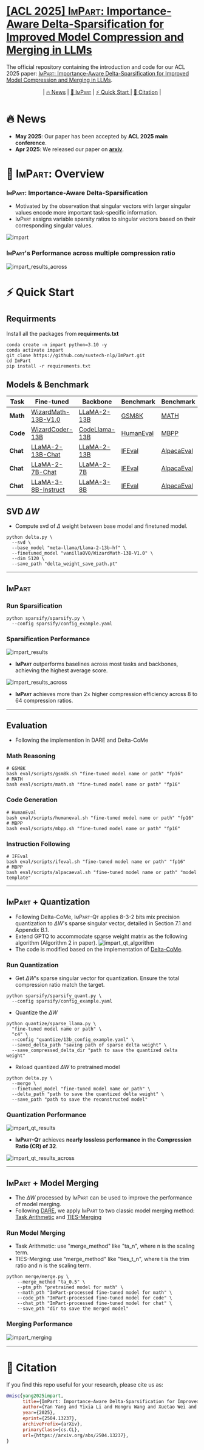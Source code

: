 # [[ACL 2025] <span style="font-variant: small-caps;">ImPart</span>: Importance-Aware Delta-Sparsification for Improved Model Compression and Merging in LLMs](https://arxiv.org/abs/2504.13237)

The official repository containing the introduction and code for our ACL 2025 paper: [<span style="font-variant: small-caps;">ImPart</span>: Importance-Aware Delta-Sparsification for Improved Model Compression and Merging in LLMs](https://arxiv.org/abs/2504.13237).

<p align="center">|
  <a href="#-news"> 🔥 News</a> |
  <a href="#-seqar">🔖 <span style="font-variant: small-caps;">ImPart</span></a> |
  <a href="#️-quick-start"> ⚡️ Quick Start </a> |
  <a href="#-citation">📓 Citation</a> |
</p>

# 🔥 News
- **May 2025**: Our paper has been accepted by **ACL 2025 main conference**.
- **Apr 2025**: We released our paper on [**arxiv**](https://arxiv.org/abs/2504.13237).

# 🔖 <span style="font-variant: small-caps;">ImPart</span>: Overview
### <span style="font-variant: small-caps;">ImPart</span>: **Imp**ortance-**A**ware Delta-Spa**r**sifica**t**ion
- Motivated by the observation that singular vectors with larger singular values encode more important task-specific information.
- <span style="font-variant: small-caps;">ImPart</span> assigns variable sparsity ratios to singular vectors based on their corresponding singular values.

<span id="ImPart"></span>
![impart](./assets/imgs/impart_overview.png)

### <span style="font-variant: small-caps;">ImPart</span>'s Performance across multiple compression ratio

<span id="ImPart"></span>
![impart_results_across](./assets/imgs/impart_results_across.png)


# ⚡️ Quick Start
## Requirments
Install all the packages from **requirments.txt**
```shell
conda create -n impart python=3.10 -y
conda activate impart
git clone https://github.com/sustech-nlp/ImPart.git
cd ImPart
pip install -r requirements.txt
```

## Models & Benchmark
| **Task** | **Fine-tuned**                                                                   | B**ackbone**                                                        | **Benchmark**                                           | **Benchmark**                                          |
|------|------------------------------------------------------------------------------|-----------------------------------------------------------------|---------------------------------------------------------|--------------------------------------------------------|
| **Math** | [WizardMath-13B-V1.0](https://huggingface.co/vanillaOVO/WizardMath-13B-V1.0) | [LLaMA-2-13B](https://huggingface.co/meta-llama/Llama-2-13b-hf) | [GSM8K](https://huggingface.co/datasets/openai/gsm8k)   | [MATH](https://github.com/hendrycks/math/)             |
| **Code** | [WizardCoder-13B]()                                                          | [CodeLlama-13B](codellama/CodeLlama-13b-hf)                     | [HumanEval](https://github.com/openai/human-eval)                                           | [MBPP](https://github.com/google-research/google-research/blob/master/mbpp)                                               | 
| **Chat** | [LLaMA-2-13B-Chat]()                                                         | [LLaMA-2-13B](https://huggingface.co/meta-llama/Llama-2-13b-hf) | [IFEval](https://huggingface.co/datasets/google/IFEval) | [AlpacaEval](https://github.com/tatsu-lab/alpaca_eval) |
| **Chat** | [LLaMA-2-7B-Chat]()                                                          | [LLaMA-2-7B](https://huggingface.co/meta-llama/Llama-2-13b-hf)  | [IFEval](https://huggingface.co/datasets/google/IFEval) | [AlpacaEval](https://github.com/tatsu-lab/alpaca_eval) |
| **Chat** | [LLaMA-3-8B-Instruct]()                                                      | [LLaMA-3-8B](https://huggingface.co/meta-llama/Llama-2-13b-hf)  | [IFEval](https://huggingface.co/datasets/google/IFEval) | [AlpacaEval](https://github.com/tatsu-lab/alpaca_eval) |


## SVD $\Delta W$
- Compute svd of $\Delta$ weight between base model and finetuned model.
```shell
python delta.py \
  --svd \
  --base_model "meta-llama/Llama-2-13b-hf" \
  --finetuned_model "vanillaOVO/WizardMath-13B-V1.0" \
  --dim 5120 \
  --save_path "delta_weight_save_path.pt"
```
---

## <span style="font-variant: small-caps;">ImPart</span>
### Run Sparsification
```shell
python sparsify/sparsify.py \
  --config sparsify/config_example.yaml
```

### Sparsification Performance
![impart_results](./assets/imgs/impart_results.png)
- <span style="font-variant: small-caps;">**ImPart**</span> outperforms baselines across most tasks and backbones, achieving the highest average score.

![impart_results_across](./assets/imgs/impart_results_across_1.png)
- <span style="font-variant: small-caps;">**ImPart**</span> achieves more than $2 \times$ higher compression efficiency across 8 to 64 compression ratios.
---


## Evaluation
- Following the implemention in DARE and Delta-CoMe
### Math Reasoning
```shell
# GSM8K
bash eval/scripts/gsm8k.sh "fine-tuned model name or path" "fp16"
# MATH
bash eval/scripts/math.sh "fine-tuned model name or path" "fp16"
```

### Code Generation
```shell
# HumanEval
bash eval/scripts/humaneval.sh "fine-tuned model name or path" "fp16"
# MBPP
bash eval/scripts/mbpp.sh "fine-tuned model name or path" "fp16"
```

### Instruction Following
```shell
# IFEval
bash eval/scripts/ifeval.sh "fine-tuned model name or path" "fp16"
# MBPP
bash eval/scripts/alpacaeval.sh "fine-tuned model name or path" "model template"
```

---

## <span style="font-variant: small-caps;">ImPart</span> + Quantization
- Following Delta-CoMe, <span style="font-variant: small-caps;">ImPart-Qt</span> applies 8-3-2 bits mix precision quantization to $\Delta W$'s sparse singular vector, detailed in Section 7.1 and Appendix B.1.
- Extend GPTQ to accommodate sparse weight matrix as the following algorithm (Algorithm 2 in paper).
![impart_qt_algorithm](./assets/imgs/impart_qt_algorithm.png)
- The code is modified based on the implementation of [Delta-CoMe](https://github.com/thunlp/Delta-CoMe).


### Run Quantization
- Get $\Delta W$'s sparse singular vector for quantization. Ensure the total compression ratio match the target.
```shell
python sparsify/sparsify_quant.py \
  --config sparsify/config_example.yaml
```
- Quantize the $\Delta W$
```shell
python quantize/sparse_llama.py \
  "fine-tuned model name or path" \
  "c4" \
  --config "quantize/13b_config_example.yaml" \
  --saved_delta_path "saving path of sparse delta weight" \
  --save_compressed_delta_dir "path to save the quantized delta weight"
```
- Reload quantized $\Delta W$ to pretrained model
```shell
python delta.py \
  --merge \
  --finetuned_model "fine-tuned model name or path" \
  --delta_path "path to save the quantized delta weight" \
  --save_path "path to save the reconstructed model"
```

### Quantization Performance
![impart_qt_results](./assets/imgs/impart_qt_results.png)
- <span style="font-variant: small-caps;">**ImPart-Qt**</span> achieves **nearly lossless performance** in the **Compression Ratio (CR) of 32**.

![impart_qt_results_across](./assets/imgs/impart_qt_results_across.png)

---

## <span style="font-variant: small-caps;">ImPart</span> + Model Merging
- The $\Delta W$ processed by <span style="font-variant: small-caps;">ImPart</span> can be used to improve the performance of model merging.
- Following [DARE](https://arxiv.org/abs/2311.03099), we apply <span style="font-variant: small-caps;">ImPart</span> to two classic model merging method: [Task Arithmetic](https://arxiv.org/abs/2212.04089) and [TIES-Merging](https://arxiv.org/abs/2306.01708)

### Run Model Merging
- Task Arithmetic: use "merge_method" like "ta_n", where n is the scaling term.
- TIES-Merging: use "merge_method" like "ties_t_n", where t is the trim ratio and n is the scaling term.
```shell
python merge/merge.py \
    --merge_method "ta_0.5" \ 
    --ptm_pth "pretrained model for math" \
    --math_pth "ImPart-processed fine-tuned model for math" \
    --code_pth "ImPart-processed fine-tuned model for code" \
    --chat_pth "ImPart-processed fine-tuned model for chat" \
    --save_pth "dir to save the merged model"
```

### Merging Performance
![impart_merging](./assets/imgs/impart_merging.png)

---

# 📓 Citation
If you find this repo useful for your research, please cite us as:
```bibtex
@misc{yang2025impart,
      title={ImPart: Importance-Aware Delta-Sparsification for Improved Model Compression and Merging in LLMs}, 
      author={Yan Yang and Yixia Li and Hongru Wang and Xuetao Wei and James Jianqiao Yu and Yun Chen and Guanhua Chen},
      year={2025},
      eprint={2504.13237},
      archivePrefix={arXiv},
      primaryClass={cs.CL},
      url={https://arxiv.org/abs/2504.13237}, 
}
```